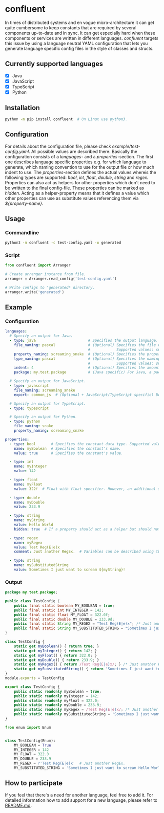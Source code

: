 # confluent
In times of distributed systems and en vogue micro-architecture it can get quite cumbersome to keep constants that are required by several components up-to-date and in sync. It can get especially hard when these components or services are written in different languages. *confluent* targets this issue by using a language neutral YAML configuration that lets you generate language specific config files in the style of classes and structs.

## Currently supported languages
- [x] Java
- [x] JavaScript
- [x] TypeScript
- [x] Python

## Installation
```bash
python -m pip install confluent  # On Linux use python3.
```

## Configuration
For details about the configuration file, please check *example/test-config.yaml*. All possible values are described there. Basically the configuration consists of a *languages*- and a *properties*-section. The first one describes language specific properties e.g. for which language to generate, which naming convention to use for the output file or how much indent to use. The *properties*-section defines the actual values whereis the following types are supported: *bool*, *int*, *float*, *double*, *string* and *regex*. Properties can also act as helpers for other properties which don't need to be written to the final config-file. These properties can be marked as *hidden*. Acting as a helper-property means that it defines a value which other properties can use as substitute values referencing them via *${property-name}*.

## Usage
### Commandline
```bash
python3 -m confluent -c test-config.yaml -o generated
```

### Script
```python
from confluent import Arranger

# Create arranger instance from file.
arranger = Arranger.read_config('test-config.yaml')

# Write configs to 'generated* directory.
arranger.write('generated')
```

## Example

### Configuration
```yaml
languages:
  # Specify an output for Java.
  - type: java                        # Specifies the output language. Supported values are: java | javascript | typescript | python
    file_naming: pascal               # (Optional) Specifies the file naming convention. Defaults to the file-name without the extension.
                                      #            Supported values: snake | screaming_snake | camel | pascal | kebap.
    property_naming: screaming_snake  # (Optional) Specifies the property naming convention. Supported values: snake | screaming_snake | camel | pascal | kebap
    type_naming: pascal               # (Optional) Specifies the naming convention for the generated type. The default value is language specific.
                                      #            Supported values: snake | screaming_snake | camel | pascal | kebap
    indent: 4                         # (Optional) Specifies the amount of spaces before each constant. Defaults to 4.
    package: my.test.package          # (Java specific) For Java, a package name must be specified.

  # Specify an output for JavaScript.
  - type: javascript
    file_naming: screaming_snake
    export: common_js  # (Optional + JavaScript/TypeScript specific) Defines how to export the class. Supported values are: esm | common_js | none. Defaults to esm.

  # Specify an output for TypeScript.
  - type: typescript

  # Specify an output for Python.
  - type: python
    file_naming: snake
    property_naming: screaming_snake

properties:
  - type: bool       # Specifies the constant data type. Supported values: bool | int | float | double | string | regex
    name: myBoolean  # Specifies the constant's name.
    value: true      # Specifies the constant's value.

  - type: int
    name: myInteger
    value: 142

  - type: float
    name: myFloat
    value: 322f  # Float with float specifier. However, an additional specifier (f) is not required and will be trimmed.

  - type: double
    name: myDouble
    value: 233.9

  - type: string
    name: myString
    value: Hello World
    hidden: true  # If a property should act as a helper but should not be written to the generated file, it must be marked as 'hidden'.

  - type: regex
    name: myRegex
    value: Test Reg(E|e)x
    comment: Just another RegEx.  # Variables can be described using the comment property.

  - type: string
    name: mySubstitutedString
    value: Sometimes I just want to scream ${myString}!
```

### Output
```java
package my.test.package;

public class TestConfig {
    public final static boolean MY_BOOLEAN = true;
    public final static int MY_INTEGER = 142;
    public final static float MY_FLOAT = 322.0f;
    public final static double MY_DOUBLE = 233.9d;
    public final static String MY_REGEX = "Test Reg(E|e)x"; /* Just another RegEx. */
    public final static String MY_SUBSTITUTED_STRING = "Sometimes I just want to scream Hello World!";
}
```

```javascript
class TestConfig {
    static get myBoolean() { return true; }
    static get myInteger() { return 142; }
    static get myFloat() { return 322.0; }
    static get myDouble() { return 233.9; }
    static get myRegex() { return /Test Reg(E|e)x/; } /* Just another RegEx. */
    static get mySubstitutedString() { return 'Sometimes I just want to scream Hello World!'; }
}
module.exports = TestConfig
```

```typescript
export class TestConfig {
    public static readonly myBoolean = true;
    public static readonly myInteger = 142;
    public static readonly myFloat = 322.0;
    public static readonly myDouble = 233.9;
    public static readonly myRegex = /Test Reg(E|e)x/; /* Just another RegEx. */
    public static readonly mySubstitutedString = 'Sometimes I just want to scream Hello World!';
}
```

```python
from enum import Enum


class TestConfig(Enum):
    MY_BOOLEAN = True
    MY_INTEGER = 142
    MY_FLOAT = 322.0
    MY_DOUBLE = 233.9
    MY_REGEX = r'Test Reg(E|e)x'  # Just another RegEx.
    MY_SUBSTITUTED_STRING = 'Sometimes I just want to scream Hello World!'
```

## How to participate
If you feel that there's a need for another language, feel free to add it. For detailed information how to add support for a new language, please refer to [README.md](https://github.com/monstermichl/confluent/tree/main/misc/language_support/README.md).
